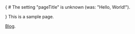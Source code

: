 {
    # The setting "pageTitle" is unknown (was: "Hello, World!").

}
This is a sample page.

[Blog](blog/index.html).
